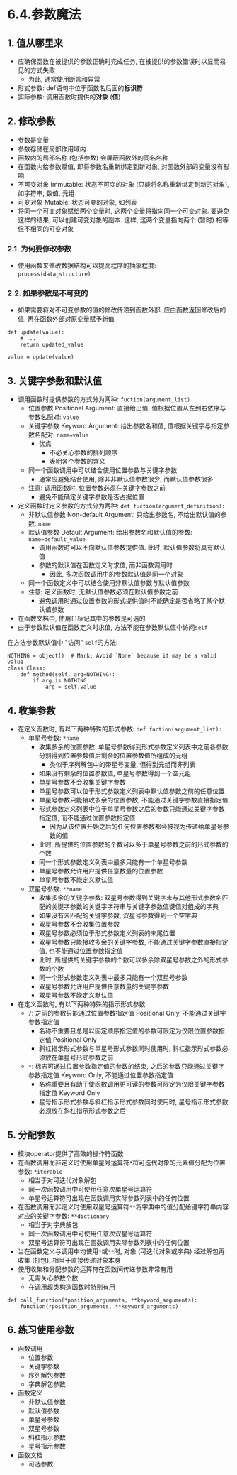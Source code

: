 # 6.4.参数魔法

## 1. 值从哪里来

- 应确保函数在被提供的参数正确时完成任务, 在被提供的参数错误时以显而易见的方式失败
    - 为此, 通常使用断言和异常
- 形式参数: def语句中位于函数名后面的**标识符**
- 实际参数: 调用函数时提供的**对象** (**值**)

## 2. 修改参数

- 参数是变量
- 参数存储在局部作用域内
- 函数内的局部名称 (包括参数) 会屏蔽函数外的同名名称
- 在函数内给参数赋值, 即将参数名重新绑定到新对象, 对函数外部的变量没有影响
- 不可变对象 Immutable: 状态不可变的对象 (只能将名称重新绑定到新的对象), 如字符串, 数值, 元组
- 可变对象 Mutable: 状态可变的对象, 如列表
- 将同一个可变对象赋给两个变量时, 这两个变量将指向同一个可变对象. 要避免这样的结果, 可以创建可变对象的副本. 这样, 这两个变量指向两个 (暂时) 相等但不相同的可变对象

### 2.1. 为何要修改参数

- 使用函数来修改数据结构可以提高程序的抽象程度: `process(data_structure)`

### 2.2. 如果参数是不可变的

- 如果需要将对不可变参数的值的修改传递到函数外部, 应由函数返回修改后的值, 再在函数外部对原变量赋予新值

```python3
def update(value):
    # ...
    return updated_value

value = update(value)
```

## 3. 关键字参数和默认值

- 调用函数时提供参数的方式分为两种: `fuction(argument_list)`
    - 位置参数 Positional Argument: 直接给出值, 值根据位置从左到右依序与参数名配对: `value`
    - 关键字参数 Keyword Argument: 给出参数名和值, 值根据关键字与指定参数名配对: `name=value`
        - 优点
            - 不必关心参数的排列顺序
            - 表明各个参数的含义
    - 同一个函数调用中可以结合使用位置参数与关键字参数
        - 通常应避免结合使用, 除非非默认值参数很少, 而默认值参数很多
    - 注意: 调用函数时, 位置参数必须在关键字参数之前
        - 避免不能确定关键字参数是否占据位置
- 定义函数时定义参数的方式分为两种: `def fuction(argument_definition):`
    - 非默认值参数 Non-default Argument: 只给出参数名, 不给出默认值的参数: `name`
    - 默认值参数 Default Argument: 给出参数名和默认值的参数: `name=default_value`
        - 调用函数时可以不向默认值参数提供值. 此时, 默认值参数将具有默认值
        - 参数的默认值在函数定义时求值, 而非函数调用时
            - 因此, 多次函数调用中的参数默认值是同一个对象
    - 同一个函数定义中可以结合使用非默认值参数与默认值参数
    - 注意: 定义函数时, 无默认值参数必须在默认值参数之前
        - 避免调用时通过位置参数的形式提供值时不能确定是否省略了某个默认值参数
- 在函数文档中, 使用`[]`标记其中的参数是可选的
- 由于参数默认值在函数定义时求值, 方法不能在参数默认值中访问`self`

在方法参数默认值中 "访问" `self`的方法:

```python3
NOTHING = object()  # Mark; Avoid `None` because it may be a valid value
class Class:
    def method(self, arg=NOTHING):
        if arg is NOTHING:
            arg = self.value
```

## 4. 收集参数

- 在定义函数时, 有以下两种特殊的形式参数: `def fuction(argument_list):`
    - 单星号参数: `*name`
        - 收集多余的位置参数: 单星号参数得到形式参数定义列表中之前各参数分别得到位置参数值后剩余的位置参数值所组成的元组
            - 类似于序列解包中的带星号变量, 但得到元组而非列表
        - 如果没有剩余的位置参数值, 单星号参数得到一个空元组
        - 单星号参数不会收集关键字参数
        - 单星号参数可以位于形式参数定义列表中默认值参数之前的任意位置
        - 单星号参数只能接收多余的位置参数, 不能通过关键字参数直接指定值
        - 形式参数定义列表中位于单星号参数之后的参数只能通过关键字参数指定值, 而不能通过位置参数指定值
            - 因为从该位置开始之后的任何位置参数都会被视为传递给单星号参数的值
        - 此时, 所提供的位置参数的个数可以多于单星号参数之前的形式参数的个数
        - 同一个形式参数定义列表中最多只能有一个单星号参数
        - 单星号参数允许用户提供任意数量的位置参数
        - 单星号参数不能定义默认值
    - 双星号参数: `**name`
        - 收集多余的关键字参数: 双星号参数得到关键字未与其他形式参数名匹配的关键字参数的关键字字符串与关键字参数值键值对组成的字典
        - 如果没有未匹配的关键字参数, 双星号参数得到一个空字典
        - 双星号参数不会收集位置参数
        - 双星号参数必须位于形式参数定义列表的末尾位置
        - 双星号参数只能接收多余的关键字参数, 不能通过关键字参数直接指定值, 也不能通过位置参数指定值
        - 此时, 所提供的关键字参数的个数可以多余除双星号参数之外的形式参数的个数
        - 同一个形式参数定义列表中最多只能有一个双星号参数
        - 双星号参数允许用户提供任意数量的关键字参数
        - 双星号参数不能定义默认值
- 在定义函数时, 有以下两种特殊的指示形式参数
    - `/`: 之前的参数只能通过位置参数指定值 Positional Only, 不能通过关键字参数指定值
        - 名称不重要且总是以固定顺序指定值的参数可限定为仅限位置参数指定值 Positional Only
        - 斜杠指示形式参数与单星号形式参数同时使用时, 斜杠指示形式参数必须放在单星号形式参数之前
    - `*`: 标志可通过位置参数指定值的参数的结束, 之后的参数只能通过关键字参数指定值 Keyword Only, 不能通过位置参数指定值
        - 名称重要且有助于使函数调用更可读的参数可限定为仅限关键字参数指定值 Keyword Only
        - 星号指示形式参数与斜杠指示形式参数同时使用时, 星号指示形式参数必须放在斜杠指示形式参数之后

## 5. 分配参数

- 模块operator提供了高效的操作符函数
- 在函数调用而非定义时使用单星号运算符`*`将可迭代对象的元素值分配为位置参数: `*iterable`
    - 相当于对可迭代对象解包
    - 同一次函数调用中可使用任意次单星号运算符
    - 单星号运算符可出现在函数调用实际参数列表中的任何位置
- 在函数调用而非定义时使用双星号运算符`**`将字典中的值分配给键字符串内容对应的关键字参数: `**dictionary`
    - 相当于对字典解包
    - 同一次函数调用中可使用任意次双星号运算符
    - 双星号运算符可出现在函数调用实际参数列表中的任何位置
- 当在函数定义与调用中均使用`*`或`**`时, 对象 (可迭代对象或字典) 经过解包再收集 (打包), 相当于直接传递对象本身
- 使用收集和分配参数的运算符在函数间传递参数非常有用
    - 无需关心参数个数
    - 在调用超类构造函数时特别有用

```python3
def call_function(*position_arguments, **keyword_arguments):
    function(*position_arguments, **keyword_arguments)
```

## 6. 练习使用参数

- 函数调用
    - 位置参数
    - 关键字参数
    - 序列解包参数
    - 字典解包参数
- 函数定义
    - 非默认值参数
    - 默认值参数
    - 单星号参数
    - 双星号参数
    - 斜杠指示参数
    - 星号指示参数
- 函数文档
    - 可选参数
